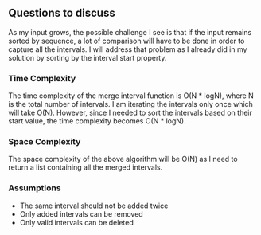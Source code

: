 ## Questions to discuss

As my input grows, the possible challenge I see is that if the input remains sorted by sequence, a lot of comparison will have to be done in order to capture all the intervals. I will address that problem as I already did in my solution by sorting by the interval start property.
### Time Complexity

The time complexity of the merge interval function is O(N * logN), where N is the total number of intervals. I am iterating the intervals only once which will take O(N). However, since I needed to sort the intervals based on their start value, the time complexity becomes O(N * logN).

### Space Complexity

The space complexity of the above algorithm will be O(N) as I need to return a list containing all the merged intervals.

### Assumptions

- The same interval should not be added twice
- Only added intervals can be removed
- Only valid intervals can be deleted